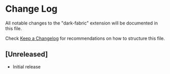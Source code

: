 # Change Log

All notable changes to the "dark-fabric" extension will be documented in this file.

Check [Keep a Changelog](http://keepachangelog.com/) for recommendations on how to structure this file.

## [Unreleased]

- Initial release
